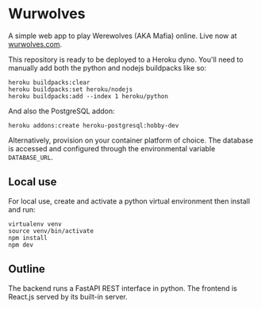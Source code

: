 Wurwolves
=========

A simple web app to play Werewolves (AKA Mafia) online. Live now at [wurwolves.com](https://www.wurwolves.com). 

This repository is ready to be deployed to a Heroku dyno. You'll need to manually add both the python and nodejs buildpacks like so:

```
heroku buildpacks:clear
heroku buildpacks:set heroku/nodejs
heroku buildpacks:add --index 1 heroku/python
```

And also the PostgreSQL addon:

```
heroku addons:create heroku-postgresql:hobby-dev
```

Alternatively, provision on your container platform of choice. The database is accessed and configured through the environmental variable `DATABASE_URL`.

Local use
---------

For local use, create and activate a python virtual environment then install and run:

```
virtualenv venv
source venv/bin/activate
npm install
npm dev
```

Outline
-------

The backend runs a FastAPI REST interface in python. The frontend is React.js served by its built-in server.
